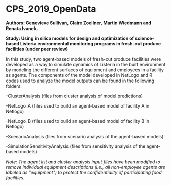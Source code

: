 # CPS_2019_OpenData

**Authors: Genevieve Sullivan, Claire Zoellner, Martin Wiedmann and Renata Ivanek.** 

**Study: Using in silico models for design and optimization of science-based Listeria environmental monitoring programs in fresh-cut produce facilities (under peer review)**

In this study, two agent-based models of fresh-cut produce facilities were developed as a way to simulate dynamics of Listeria in the built environment by modeling the different surfaces of equipment and employees in a facility as agents. The components of the model developed in NetLogo and R codes used to analyze the model outputs can be found in the following folders:

-ClusterAnalysis (files from cluster analysis of model predictions)

-NetLogo_A (files used to build an agent-based model of facility A in Netlogo)

-NetLogo_B (files used to build an agent-based model of facility B in Netlogo)

-ScenarioAnalysis (files from scenario analysis of the agent-based models) 

-SimulationSensitivityAnalysis (files from sensitivity analysis of the agent-based models)

*Note: The agent list and cluster analysis input files have been modified to remove individual equipment descriptions (i.e., all non-employee agents are labeled as "equipment") to protect the confidentiality of participating food facilities.*  
